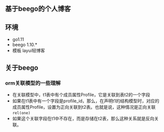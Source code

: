 ## 基于beego的个人博客

## 环境
* go1.11
* beego 1.10.*
* 模板 layui轻博客



## 关于beego

### orm关联模型的一些理解
* 在关联模型中，t1表中有个成员属性Profile，它是关联到表t2的一个字段
* 如果在t1表中有一个字段是profile_id，那么，在声明t1的结构模型时，对应的成员属性Profile，设置为正向关联到t2表。也就是说，这种情况是正向关联`rel(one)`
* 如果这个关联字段在t1中不存在，而是存储在t2表，那么这种关系就是反向关联。



